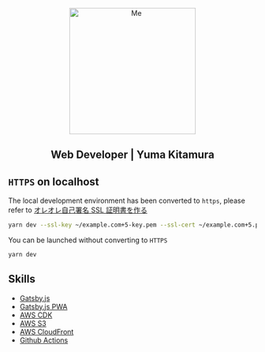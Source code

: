 <p align="center">
  <img src='https://github.com/jiyuujin/yuukit.me/blob/master/bakeneko.svg?sanitize=true' alt="Me" title="Me" width="256px" height='256px'/>
</p>

<div align="center">
  <h2>Web Developer | Yuma Kitamura</h2>
</div>

## `HTTPS` on localhost

The local development environment has been converted to `https`, please refer to [オレオレ自己署名 SSL 証明書を作る](https://webneko.dev/posts/create-the-self-signed-ssl-certificate)

```bash
yarn dev --ssl-key ~/example.com+5-key.pem --ssl-cert ~/example.com+5.pem
```

You can be launched without converting to `HTTPS`

```bash
yarn dev
```

## Skills

- [Gatsby.js](https://www.gatsbyjs.org/)
- [Gatsby.js PWA](https://www.gatsbyjs.org/docs/progressive-web-app/)
- [AWS CDK](https://aws.amazon.com/jp/cdk/)
- [AWS S3](https://aws.amazon.com/jp/s3/)
- [AWS CloudFront](https://aws.amazon.com/jp/cloudfront/)
- [Github Actions](https://docs.github.com/ja/actions/language-and-framework-guides/using-nodejs-with-github-actions)
